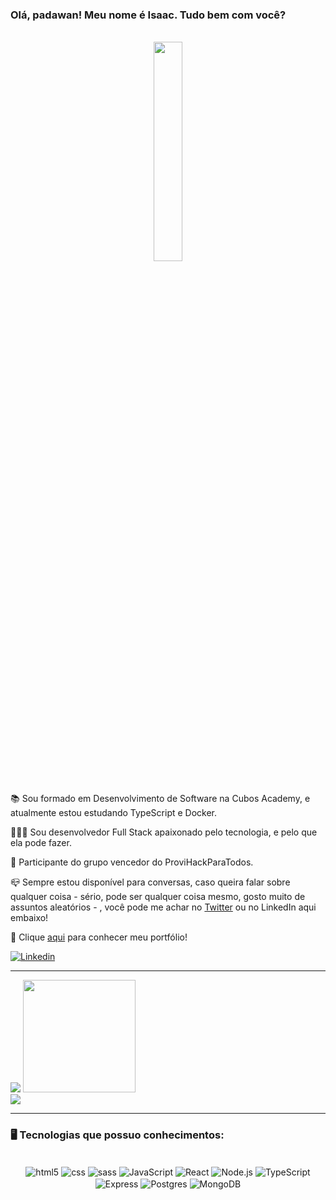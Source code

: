 
<h3>Olá, padawan! Meu nome é Isaac. Tudo bem com você?</h3>
</br>

<div align='center'>
<img src="https://c.tenor.com/7rMJZKO5CYYAAAAC/baby-yoda-hi.gif" width="30%" margin-bottom ='20px'/>
</div>

</br>

<div align='left'> 
    <p>📚 Sou formado em Desenvolvimento de Software na Cubos Academy, e atualmente estou estudando TypeScript e Docker.</p>
    <p>👨🏽‍🎓 Sou desenvolvedor Full Stack apaixonado pelo tecnologia, e pelo que ela pode fazer.</p>
    <p>🥇 Participante do grupo vencedor do ProviHackParaTodos.</p> 
    <p>📪 Sempre estou disponível para conversas, caso queira falar sobre qualquer coisa - sério, pode ser qualquer coisa mesmo, gosto muito de assuntos aleatórios - , você pode me achar no <a href='https://twitter.com/isaacjbs' target='_blank'>Twitter</a> ou no LinkedIn aqui embaixo!</p>
    <p>💼 Clique <a href='https://isaacjbs.github.io/portfolio/'>aqui</a> para conhecer meu portfólio!</p>
</div>

[![Linkedin](https://img.shields.io/badge/LinkedIn-0077B5?style=for-the-badge&logo=linkedin&logoColor=white)](https://www.linkedin.com/in/isaac-jbs/)

<hr>

<div>
<img align='+' src="https://github-readme-stats.vercel.app/api?username=IsaacJBS&show_icons=true&title_color=ebc760&text_color=ebc760&icon_color=ebc760&bg_color=050302&cache_seconds=2300">
<img height="180em" src="https://github-readme-stats.vercel.app/api/top-langs/?username=IsaacJBS&layout=compact&langs_count=7&title_color=ebc760&text_color=ebc760&icon_color=ebc760&bg_color=050302"/>
</div>

<img src="https://img.shields.io/static/v1?label=Overview&message=Isaac Jordão&color=050302&style=for-the-badge&logo=GitHub">

<hr>
 
<h3>🖥️ Tecnologias que possuo conhecimentos: </h3>
<div align='center'>
<div style= 'display: inline_block'><br>
<img align='center' alt= 'html5' src='https://img.shields.io/badge/HTML5-E34F26?style=for-the-badge&logo=html5&logoColor=white'>
<img align='center' alt= 'css' src='https://img.shields.io/badge/CSS3-1572B6?style=for-the-badge&logo=css3&logoColor=white'>
<img align='center' alt= 'sass' src='https://img.shields.io/badge/Sass-CC6699?style=for-the-badge&logo=sass&logoColor=white'>
<img align='center' alt= 'JavaScript' src='https://img.shields.io/badge/JavaScript-F7DF1E?style=for-the-badge&logo=javascript&logoColor=black'>
<img align='center' alt= 'React' src='https://img.shields.io/badge/React-20232A?style=for-the-badge&logo=react&logoColor=61DAFB'>
<img align='center' alt= 'Node.js' src='https://img.shields.io/badge/Node.js-43853D?style=for-the-badge&logo=node.js&logoColor=white'>
<img align='center' alt= 'TypeScript' src='https://img.shields.io/badge/TypeScript-007ACC?style=for-the-badge&logo=typescript&logoColor=white'>
<img align='center' alt= 'Express' src='https://img.shields.io/badge/Express.js-404D59?style=for-the-badge'>
<img align='center' alt= 'Postgres' src='https://img.shields.io/badge/PostgreSQL-316192?style=for-the-badge&logo=postgresql&logoColor=white'> 
<img align='center' alt= 'MongoDB' src='https://img.shields.io/badge/MongoDB-4EA94B?style=for-the-badge&logo=mongodb&logoColor=white'> 
</div>

